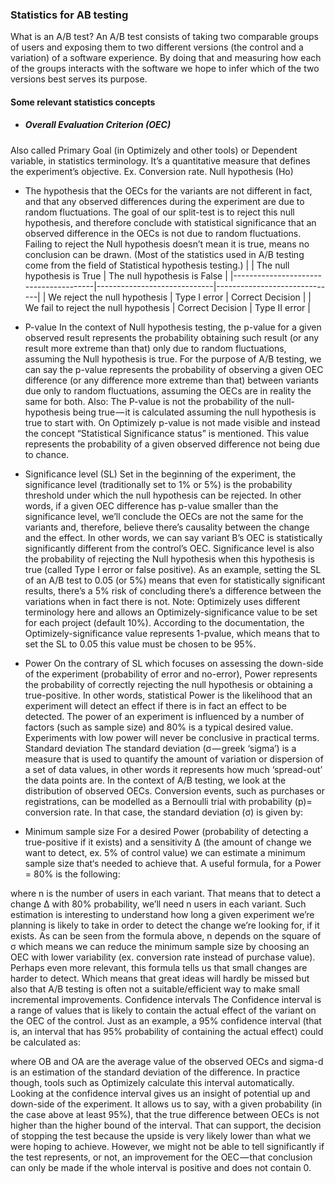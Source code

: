 
### Statistics for AB testing ###
What is an A/B test?
An A/B test consists of taking two comparable groups of users and exposing them to two different versions (the control and a variation) of a software experience. By doing that and measuring how each of the groups interacts with the software we hope to infer which of the two versions best serves its purpose.

#### Some relevant statistics concepts

* ##### Overall Evaluation Criterion (OEC)
Also called Primary Goal (in Optimizely and other tools) or Dependent variable, in statistics terminology. It’s a quantitative measure that defines the experiment’s objective. Ex. Conversion rate.
Null hypothesis (Ho)
* The hypothesis that the OECs for the variants are not different in fact, and that any observed differences during the experiment are due to random fluctuations. The goal of our split-test is to reject this null hypothesis, and therefore conclude with statistical significance that an observed difference in the OECs is not due to random fluctuations. Failing to reject the Null hypothesis doesn’t mean it is true, means no conclusion can be drawn.
(Most of the statistics used in A/B testing come from the field of Statistical hypothesis testing.)
|                                       | The null hypothesis is True | The null hypothesis is False |
|---------------------------------------|-----------------------------|------------------------------|
| We reject the null hypothesis         | Type I error                | Correct Decision             |
| We fail to reject the null hypothesis | Correct Decision            | Type II error                |


* P-value
In the context of Null hypothesis testing, the p-value for a given observed result represents the probability obtaining such result (or any result more extreme than that) only due to random fluctuations, assuming the Null hypothesis is true.
For the purpose of A/B testing, we can say the p-value represents the probability of observing a given OEC difference (or any difference more extreme than that) between variants due only to random fluctuations, assuming the OECs are in reality the same for both.
Also:
The P-value is not the probability of the null-hypothesis being true — it is calculated assuming the null hypothesis is true to start with.
On Optimizely p-value is not made visible and instead the concept “Statistical Significance status” is mentioned. This value represents the probability of a given observed difference not being due to chance.
* Significance level (SL)
Set in the beginning of the experiment, the significance level (traditionally set to 1% or 5%) is the probability threshold under which the null hypothesis can be rejected. In other words, if a given OEC difference has p-value smaller than the significance level, we’ll conclude the OECs are not the same for the variants and, therefore, believe there’s causality between the change and the effect. In other words, we can say variant B’s OEC is statistically significantly different from the control’s OEC.
Significance level is also the probability of rejecting the Null hypothesis when this hypothesis is true (called Type I error or false positive).
As an example, setting the SL of an A/B test to 0.05 (or 5%) means that even for statistically significant results, there’s a 5% risk of concluding there’s a difference between the variations when in fact there is not.
Note: Optimizely uses different terminology here and allows an Optimizely-significance value to be set for each project (default 10%). According to the documentation, the Optimizely-significance value represents 1-pvalue, which means that to set the SL to 0.05 this value must be chosen to be 95%.
* Power
On the contrary of SL which focuses on assessing the down-side of the experiment (probability of error and no-error), Power represents the probability of correctly rejecting the null hypothesis or obtaining a true-positive.
In other words, statistical Power is the likelihood that an experiment will detect an effect if there is in fact an effect to be detected.
The power of an experiment is influenced by a number of factors (such as sample size) and 80% is a typical desired value. Experiments with low power will never be conclusive in practical terms.
Standard deviation
The standard deviation (σ — greek ‘sigma’) is a measure that is used to quantify the amount of variation or dispersion of a set of data values, in other words it represents how much ‘spread-out’ the data points are. In the context of A/B testing, we look at the distribution of observed OECs.
Conversion events, such as purchases or registrations, can be modelled as a Bernoulli trial with probability (p)= conversion rate. In that case, the standard deviation (σ) is given by:

* Minimum sample size
For a desired Power (probability of detecting a true-positive if it exists) and a sensitivity Δ (the amount of change we want to detect, ex. 5% of control value) we can estimate a minimum sample size that‘s needed to achieve that. A useful formula, for a Power = 80% is the following:

where n is the number of users in each variant. That means that to detect a change Δ with 80% probability, we’ll need n users in each variant.
Such estimation is interesting to understand how long a given experiment we’re planning is likely to take in order to detect the change we’re looking for, if it exists. As can be seen from the formula above, n depends on the square of σ which means we can reduce the minimum sample size by choosing an OEC with lower variability (ex. conversion rate instead of purchase value).
Perhaps even more relevant, this formula tells us that small changes are harder to detect. Which means that great ideas will hardly be missed but also that A/B testing is often not a suitable/efficient way to make small incremental improvements.
Confidence intervals
The Confidence interval is a range of values that is likely to contain the actual effect of the variant on the OEC of the control. Just as an example, a 95% confidence interval (that is, an interval that has 95% probability of containing the actual effect) could be calculated as:

where OB and OA are the average value of the observed OECs and sigma-d is an estimation of the standard deviation of the difference. In practice though, tools such as Optimizely calculate this interval automatically.
Looking at the confidence interval gives us an insight of potential up and down-side of the experiment. It allows us to say, with a given probability (in the case above at least 95%), that the true difference between OECs is not higher than the higher bound of the interval. That can support, the decision of stopping the test because the upside is very likely lower than what we were hoping to achieve.
However, we might not be able to tell significantly if the test represents, or not, an improvement for the OEC — that conclusion can only be made if the whole interval is positive and does not contain 0.
